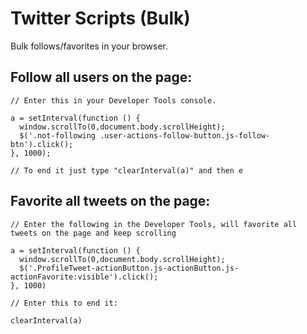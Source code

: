 # Twitter Scripts (Bulk)
Bulk follows/favorites in your browser.

## Follow all users on the page:
```
// Enter this in your Developer Tools console.

a = setInterval(function () {
  window.scrollTo(0,document.body.scrollHeight);
  $('.not-following .user-actions-follow-button.js-follow-btn').click();
}, 1000);

// To end it just type "clearInterval(a)" and then e
```

## Favorite all tweets on the page:
```
// Enter the following in the Developer Tools, will favorite all tweets on the page and keep scrolling

a = setInterval(function () {
  window.scrollTo(0,document.body.scrollHeight);
  $('.ProfileTweet-actionButton.js-actionButton.js-actionFavorite:visible').click();
}, 1000)

// Enter this to end it: 

clearInterval(a)
```
